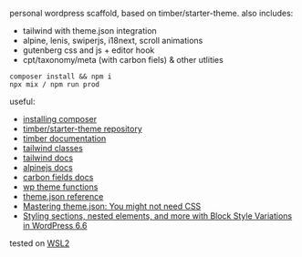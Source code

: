 personal wordpress scaffold, based on timber/starter-theme.
also includes:
* tailwind with theme.json integration
* alpine, lenis, swiperjs, i18next, scroll animations
* gutenberg css and js + editor hook
* cpt/taxonomy/meta (with carbon fiels) & other utlities

```
composer install && npm i
npx mix / npm run prod
```

useful:
- [installing composer](https://getcomposer.org/download/)
- [timber/starter-theme repository](https://github.com/timber/starter-theme/tree/2.x)
- [timber documentation](https://timber.github.io/docs/v2/)
- [tailwind classes](https://nerdcave.com/tailwind-cheat-sheet)
- [tailwind docs](https://tailwindcss.com/docs)
- [alpinejs docs](https://alpinejs.dev/start-here)
- [carbon fields docs](https://docs.carbonfields.net/)
- [wp theme functions](https://developer.wordpress.org/themes/basics/theme-functions/)
- [theme.json reference](https://developer.wordpress.org/block-editor/reference-guides/theme-json-reference/theme-json-living/)
- [Mastering theme.json: You might not need CSS](https://developer.wordpress.org/news/2024/10/17/mastering-theme-json)
- [Styling sections, nested elements, and more with Block Style Variations in WordPress 6.6](https://developer.wordpress.org/news/2024/06/21/styling-sections-nested-elements-and-more-with-block-style-variations-in-wordpress-6-6/#customizing-block-style-variations-via-theme-json)

tested on [WSL2](https://learn.microsoft.com/en-us/windows/wsl/install)
